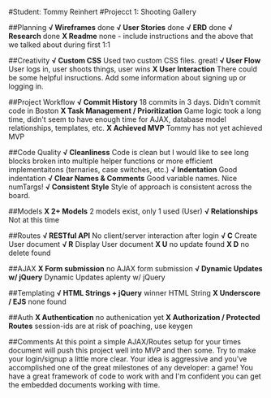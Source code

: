 #Student: Tommy Reinhert
#Projecct 1: Shooting Gallery

##Planning
**√ Wireframes** done
**√ User Stories** done
**√ ERD** done
**√ Research** done
**X Readme** none - include instructions and the above that we talked about during first 1:1

##Creativity
**√ Custom CSS** Used two custom CSS files. great!
**√ User Flow** User logs in, user shoots things, user wins
**X User Interaction** There could be some helpful insructions. Add some information about signing up or logging in.

##Project Workflow
**√ Commit History** 18 commits in 3 days. Didn't commit code in Boston
**X Task Management / Prioritization** Game logic took a long time, didn't seem to have enough time for AJAX, database model relationships, templates, etc.
**X Achieved MVP** Tommy has not yet achieved MVP

##Code Quality
**√ Cleanliness** Code is clean but I would like to see long blocks broken into multiple helper functions or more efficient implementaitons (ternaries, case switches, etc.)
**√ Indentation** Good indentation
**√ Clear Names & Comments** Good variable names. Nice numTargs!
**√ Consistent Style** Style of approach is consistent across the board.

##Models
**X 2+ Models** 2 models exist, only 1 used (User)
**√ Relationships** Not at this time

##Routes
**√ RESTful API** No client/server interaction after login
**√ C** Create User document
**√ R** Display User document
**X U** no update found
**X D** no delete found

##AJAX
**X Form submission** no AJAX form submission
**√ Dynamic Updates w/ jQuery** Dynamic Updates aplenty w/ jQuery

##Templating
**√ HTML Strings + jQuery** winner HTML String
**X Underscore / EJS** none found

##Auth
**X Authentication** no authenication yet
**X Authorization / Protected Routes** session-ids are at risk of poaching, use keygen

##Comments
At this point a simple AJAX/Routes setup for your times document will push this project well into MVP and then some.  Try to make your login/signup a little more clear.  Your idea is aggressive and you've accomplished one of the great milestones of any developer: a game!  You have a great framework of code to work with and I'm confident you can get the embedded documents working with time.
